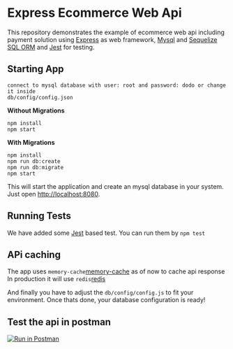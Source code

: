 # Express Ecommerce Web Api

This repository demonstrates the example of ecommerce web api including payment solution using [Express](https://expressjs.com) as web framework, [Mysql](http://mysql.com) and [Sequelize SQL ORM](https://sequelizejs.com/) and [Jest](http://jestjs.io) for testing.

## Starting App

```
connect to mysql database with user: root and password: dodo or change it inside
db/config/config.json
```

**Without Migrations**

```
npm install
npm start
```

**With Migrations**

```
npm install
npm run db:create
npm run db:migrate
npm start
```

This will start the application and create an mysql database in your system.
Just open [http://localhost:8080](http://localhost:8080).

## Running Tests

We have added some [Jest](http://jestjs.io) based test. You can run them by `npm test`


## APi caching
The app uses `memory-cache`[memory-cache](https://www.npmjs.com/package/memory-cache) as of now to cache api response
In production it will use `redis`[redis](https://redis.io/)

And finally you have to adjust the `db/config/config.js` to fit your environment.
Once thats done, your database configuration is ready!

## Test the api in postman
[![Run in Postman](https://run.pstmn.io/button.svg)](https://app.getpostman.com/run-collection/6784bd449979bbace05c)
